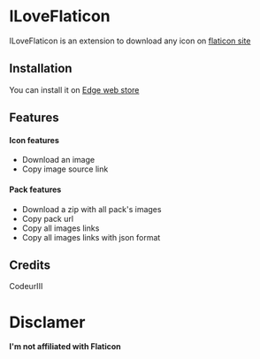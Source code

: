 # ILoveFlaticon

ILoveFlaticon is an extension to download any icon on [flaticon site](https://flaticon.com)

## Installation

You can install it on [Edge web store](https://microsoftedge.microsoft.com/addons/detail/i-love-flaticon/cgkdlfeppemkncmeiekennmdgdbbapnd)

## Features

#### Icon features
- Download an image
- Copy image source link

#### Pack features
- Download a zip with all pack's images
- Copy pack url
- Copy all images links
- Copy all images links with json format

## Credits

CodeurIII

# Disclamer

**I'm not affiliated with Flaticon**